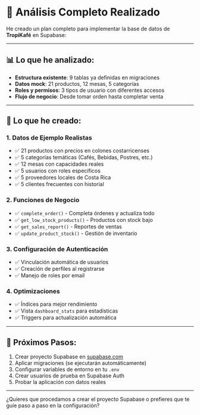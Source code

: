 
# 🎯 Análisis Completo Realizado

He creado un plan completo para implementar la base de datos de **TropiKafé** en Supabase:

---

## 📊 Lo que he analizado:

- **Estructura existente**: 9 tablas ya definidas en migraciones
- **Datos mock**: 21 productos, 12 mesas, 5 categorías
- **Roles y permisos**: 3 tipos de usuario con diferentes accesos
- **Flujo de negocio**: Desde tomar orden hasta completar venta

---

## 🚀 Lo que he creado:

### 1. Datos de Ejemplo Realistas

- ✅ 21 productos con precios en colones costarricenses
- ✅ 5 categorías temáticas (Cafés, Bebidas, Postres, etc.)
- ✅ 12 mesas con capacidades reales
- ✅ 5 usuarios con roles específicos
- ✅ 5 proveedores locales de Costa Rica
- ✅ 5 clientes frecuentes con historial

### 2. Funciones de Negocio

- ✅ `complete_order()` - Completa órdenes y actualiza todo
- ✅ `get_low_stock_products()` - Productos con stock bajo
- ✅ `get_sales_report()` - Reportes de ventas
- ✅ `update_product_stock()` - Gestión de inventario

### 3. Configuración de Autenticación

- ✅ Vinculación automática de usuarios
- ✅ Creación de perfiles al registrarse
- ✅ Manejo de roles por email

### 4. Optimizaciones

- ✅ Índices para mejor rendimiento
- ✅ Vista `dashboard_stats` para estadísticas
- ✅ Triggers para actualización automática

---

## 🎯 Próximos Pasos:

1. Crear proyecto Supabase en [supabase.com](https://supabase.com)
2. Aplicar migraciones (se ejecutarán automáticamente)
3. Configurar variables de entorno en tu `.env`
4. Crear usuarios de prueba en Supabase Auth
5. Probar la aplicación con datos reales

---

¿Quieres que procedamos a crear el proyecto Supabase o prefieres que te guíe paso a paso en la configuración?
